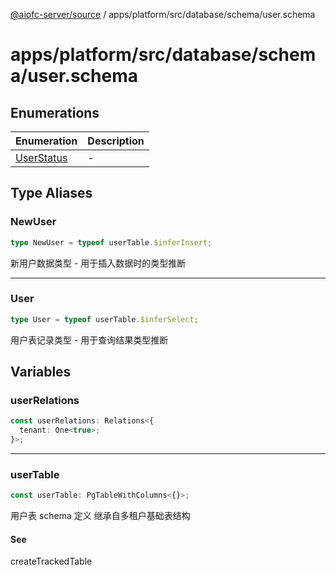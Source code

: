 [@aiofc-server/source](../../../../../../index.md) / apps/platform/src/database/schema/user.schema

# apps/platform/src/database/schema/user.schema

## Enumerations

| Enumeration | Description |
| ------ | ------ |
| [UserStatus](enumerations/UserStatus.md) | - |

## Type Aliases

### NewUser

```ts
type NewUser = typeof userTable.$inferInsert;
```

新用户数据类型 - 用于插入数据时的类型推断

***

### User

```ts
type User = typeof userTable.$inferSelect;
```

用户表记录类型 - 用于查询结果类型推断

## Variables

### userRelations

```ts
const userRelations: Relations<{
  tenant: One<true>;
}>;
```

***

### userTable

```ts
const userTable: PgTableWithColumns<{}>;
```

用户表 schema 定义
继承自多租户基础表结构

#### See

createTrackedTable
